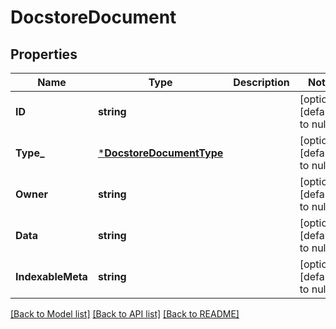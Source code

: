 # DocstoreDocument

## Properties
Name | Type | Description | Notes
------------ | ------------- | ------------- | -------------
**ID** | **string** |  | [optional] [default to null]
**Type_** | [***DocstoreDocumentType**](docstoreDocumentType.md) |  | [optional] [default to null]
**Owner** | **string** |  | [optional] [default to null]
**Data** | **string** |  | [optional] [default to null]
**IndexableMeta** | **string** |  | [optional] [default to null]

[[Back to Model list]](../../README.md#documentation-for-models) [[Back to API list]](../../README.md#documentation-for-api-endpoints) [[Back to README]](../../README.md)


